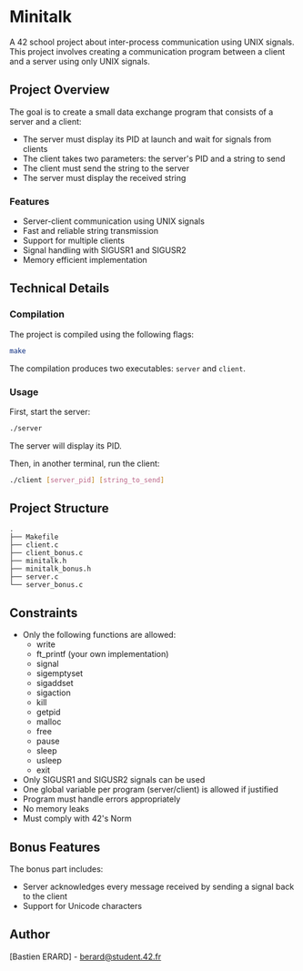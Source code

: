 # Minitalk

A 42 school project about inter-process communication using UNIX signals. This project involves creating a communication program between a client and a server using only UNIX signals.

## Project Overview

The goal is to create a small data exchange program that consists of a server and a client:
- The server must display its PID at launch and wait for signals from clients
- The client takes two parameters: the server's PID and a string to send
- The client must send the string to the server
- The server must display the received string

### Features

- Server-client communication using UNIX signals
- Fast and reliable string transmission
- Support for multiple clients
- Signal handling with SIGUSR1 and SIGUSR2
- Memory efficient implementation

## Technical Details

### Compilation

The project is compiled using the following flags:
```bash
make
```

The compilation produces two executables: `server` and `client`.

### Usage

First, start the server:
```bash
./server
```
The server will display its PID.

Then, in another terminal, run the client:
```bash
./client [server_pid] [string_to_send]
```

## Project Structure

```
.
├── Makefile
├── client.c
├── client_bonus.c
├── minitalk.h
├── minitalk_bonus.h
├── server.c
└── server_bonus.c
```

## Constraints

- Only the following functions are allowed:
  - write
  - ft_printf (your own implementation)
  - signal
  - sigemptyset
  - sigaddset
  - sigaction
  - kill
  - getpid
  - malloc
  - free
  - pause
  - sleep
  - usleep
  - exit
- Only SIGUSR1 and SIGUSR2 signals can be used
- One global variable per program (server/client) is allowed if justified
- Program must handle errors appropriately
- No memory leaks
- Must comply with 42's Norm

## Bonus Features

The bonus part includes:
- Server acknowledges every message received by sending a signal back to the client
- Support for Unicode characters

## Author

[Bastien ERARD] - berard@student.42.fr
